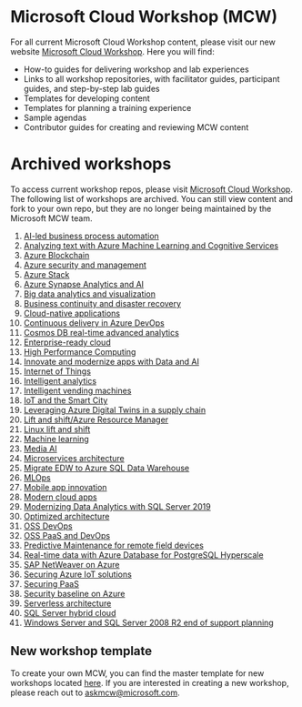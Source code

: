 # Microsoft Cloud Workshop (MCW)
For all current Microsoft Cloud Workshop content, please visit our new website [Microsoft Cloud Workshop](http://microsoftcloudworkshop.com). Here you will find: 
- How-to guides for delivering workshop and lab experiences
- Links to all workshop repositories, with facilitator guides, participant guides, and step-by-step lab guides 
- Templates for developing content
- Templates for planning a training experience
- Sample agendas
- Contributor guides for creating and reviewing MCW content

# Archived workshops
To access current workshop repos, please visit [Microsoft Cloud Workshop](http://microsoftcloudworkshop.com). The following list of workshops are archived. You can still view content and fork to your own repo, but they are no longer being maintained by the Microsoft MCW team. 

1. [AI-led business process automation](https://github.com/microsoft/MCW-AI-led-business-process-automation)
2. [Analyzing text with Azure Machine Learning and Cognitive Services](https://github.com/microsoft/MCW-Analyzing-text-with-Azure-Machine-Learning-and-Cognitive-Services)
3. [Azure Blockchain](https://github.com/Microsoft/MCW-Azure-Blockchain)
4. [Azure security and management](https://github.com/Microsoft/MCW-Azure-Security-and-Management)
5. [Azure Stack](https://github.com/microsoft/MCW-Azure-Stack)
6. [Azure Synapse Analytics and AI](https://github.com/microsoft/MCW-Azure-Synapse-Analytics-and-AI)
7. [Big data analytics and visualization](https://github.com/microsoft/MCW-Big-data-analytics-and-visualization)
8. [Business continuity and disaster recovery](https://github.com/Microsoft/MCW-Business-Continuity-and-Disaster-Recovery)
9. [Cloud-native applications](https://github.com/Microsoft/MCW-Cloud-native-applications)
10. [Continuous delivery in Azure DevOps](https://github.com/Microsoft/MCW-Continuous-Delivery-in-Azure-DevOps)
11. [Cosmos DB real-time advanced analytics](https://github.com/Microsoft/MCW-Cosmos-DB-Real-Time-Advanced-Analytics)
12. [Enterprise-ready cloud](https://github.com/Microsoft/MCW-Enterprise-Ready-Cloud)
13. [High Performance Computing](https://github.com/microsoft/MCW-High-Performance-Computing)
14. [Innovate and modernize apps with Data and AI](https://github.com/microsoft/MCW-Innovate-and-modernize-apps-with-Data-and-AI)
15. [Internet of Things](https://github.com/Microsoft/MCW-Internet-of-Things)
16. [Intelligent analytics](https://github.com/Microsoft/MCW-Intelligent-analytics)
17. [Intelligent vending machines](https://github.com/Microsoft/MCW-Intelligent-Vending-Machines)
18. [IoT and the Smart City](https://github.com/microsoft/MCW-IoT-and-the-Smart-City)
19. [Leveraging Azure Digital Twins in a supply chain](https://github.com/microsoft/MCW-Leveraging-Azure-Digital-Twins-in-a-supply-chain)
20. [Lift and shift/Azure Resource Manager](https://github.com/Microsoft/MCW-Lift-and-shift-Azure-Resource-Manager)
21. [Linux lift and shift](https://github.com/Microsoft/MCW-Linux-Lift-and-Shift)
22. [Machine learning](https://github.com/Microsoft/MCW-Machine-learning)
23. [Media AI](https://github.com/Microsoft/MCW-Media-AI)
24. [Microservices architecture](https://github.com/Microsoft/MCW-Microservices-Architecture)
25. [Migrate EDW to Azure SQL Data Warehouse](https://github.com/Microsoft/MCW-Migrate-EDW-to-Azure-SQL-Data-Warehouse)
26. [MLOps](https://github.com/microsoft/MCW-ML-Ops)
27. [Mobile app innovation](https://github.com/Microsoft/MCW-Mobile-App-Innovation)
28. [Modern cloud apps](https://github.com/Microsoft/MCW-Modern-Cloud-Apps)
29. [Modernizing Data Analytics with SQL Server 2019](https://github.com/Microsoft/MCW-Modernizing-Data-Analytics-with-SQL-Server-2019)
30. [Optimized architecture](https://github.com/Microsoft/MCW-Optimized-Architecture)
31. [OSS DevOps](https://github.com/Microsoft/MCW-OSS-DevOps)
32. [OSS PaaS and DevOps](https://github.com/Microsoft/MCW-OSS-PaaS-and-DevOps)
33. [Predictive Maintenance for remote field devices](https://github.com/microsoft/MCW-Predictive-Maintenance-for-remote-field-devices)
34. [Real-time data with Azure Database for PostgreSQL Hyperscale](https://github.com/Microsoft/MCW-Real-time-data-with-Azure-Database-for-PostgreSQL-Hyperscale)
35. [SAP NetWeaver on Azure](https://github.com/Microsoft/MCW-SAP-NetWeaver-on-Azure)
36. [Securing Azure IoT solutions](https://github.com/microsoft/MCW-Securing-Azure-IoT-solutions)
37. [Securing PaaS](https://github.com/Microsoft/MCW-Securing-PaaS)
38. [Security baseline on Azure](https://github.com/Microsoft/MCW-Security-baseline-on-Azure)
39. [Serverless architecture](https://github.com/Microsoft/MCW-Serverless-Architecture)
40. [SQL Server hybrid cloud](https://github.com/Microsoft/MCW-SQL-Server-hybrid-cloud)
41. [Windows Server and SQL Server 2008 R2 end of support planning](https://github.com/Microsoft/MCW-Windows-Server-and-SQL-Server-2008-R2-End-of-Support-Planning)

## New workshop template
To create your own MCW, you can find the master template for new workshops located [here](https://github.com/Microsoft/MCW-Template-Cloud-Workshop). If you are interested in creating a new workshop, please reach out to askmcw@microsoft.com. 
